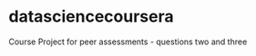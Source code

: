 datasciencecoursera
===================

Course Project for peer assessments - questions two and three
